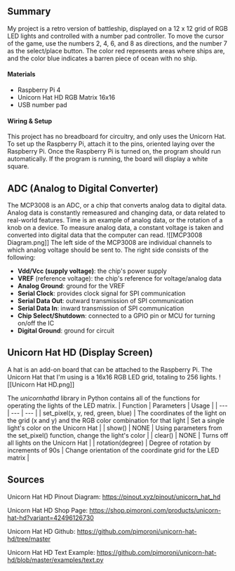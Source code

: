 ## Summary
My project is a retro version of battleship, displayed on a 12 x 12 grid of RGB LED lights and controlled with a number pad controller. To move the cursor of the game, use the numbers 2, 4, 6, and 8 as directions, and the number 7 as the select/place button. The color red represents areas where ships are, and the color blue indicates a barren piece of ocean with no ship. 
#### Materials
- Raspberry Pi 4
- Unicorn Hat HD RGB Matrix 16x16
- USB number pad

#### Wiring & Setup
This project has no breadboard for circuitry, and only uses the Unicorn Hat. To set up the Raspberry Pi, attach it to the pins, oriented laying over the Raspberry Pi.
Once the Raspberry Pi is turned on, the program should run automatically. If the program is running, the board will display a white square. 

## ADC (Analog to Digital Converter)
The MCP3008 is an ADC, or a chip that converts analog data to digital data. Analog data is constantly remeasured and changing data, or data related to real-world features. Time is an example of analog data, or the rotation of a knob on a device. To measure analog data, a constant voltage is taken and converted into digital data that the computer can read. 
![[MCP3008 Diagram.png]]
The left side of the MCP3008 are individual channels to which analog voltage should be sent to. The right side consists of the following:
- **Vdd/Vcc (supply voltage)**: the chip's power supply
- **VREF** (reference voltage): the chip's reference for voltage/analog data
- **Analog Ground**: ground for the VREF
- **Serial Clock**: provides clock signal for SPI communication
- **Serial Data Out**: outward transmission of SPI communication
- **Serial Data In**: inward transmission of SPI communication
- **Chip Select/Shutdown**: connected to a GPIO pin or MCU for turning on/off the IC
- **Digital Ground**: ground for circuit

## Unicorn Hat HD (Display Screen)
A hat is an add-on board that can be attached to the Raspberry Pi. The Unicorn Hat that I'm using is a 16x16 RGB LED grid, totaling to 256 lights. 
![[Unicorn Hat HD.png]]

The *unicornhathd* library in Python contains all of the functions for operating the lights of the LED matrix.
| Function | Parameters | Usage |
| --- | --- | --- |
| set_pixel(x, y, red, green, blue) | The coordinates of the light on the grid (x and y) and the RGB color combination for that light | Set a single light's color on the Unicorn Hat |
| show() | NONE | Using parameters from the set_pixel() function, change the light's color |
| clear() | NONE | Turns off all lights on the Unicorn Hat |
| rotation(degree) | Degree of rotation by increments of 90s | Change orientation of the coordinate grid for the LED matrix |


## Sources
Unicorn Hat HD Pinout Diagram: https://pinout.xyz/pinout/unicorn_hat_hd

Unicorn Hat HD Shop Page: https://shop.pimoroni.com/products/unicorn-hat-hd?variant=42496126730

Unicorn Hat HD Github: https://github.com/pimoroni/unicorn-hat-hd/tree/master

Unicorn Hat HD Text Example: https://github.com/pimoroni/unicorn-hat-hd/blob/master/examples/text.py
